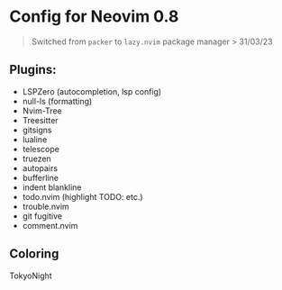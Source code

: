 # Config for Neovim 0.8

> Switched from `packer` to `lazy.nvim` package manager > 31/03/23

## Plugins:

- LSPZero (autocompletion, lsp config)
- null-ls (formatting)
- Nvim-Tree
- Treesitter
- gitsigns
- lualine
- telescope
- truezen
- autopairs
- bufferline
- indent blankline
- todo.nvim (highlight TODO: etc.)
- trouble.nvim
- git fugitive
- comment.nvim

## Coloring

TokyoNight

